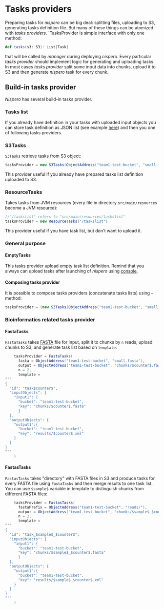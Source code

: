 # Tasks providers

Preparing tasks for *nispero* can be big deal: splitting files, uploading to S3, generating tasks definition file.
But many of these things can be atomized with *tasks providers*. `TasksProvider is simple interface with only one method:

```scala
def tasks(s3: S3): List[Task]
```

that will be called by *manager* during deploying *nispero*.
Every particular *tasks provider* should implement logic for generating and uploading tasks.
In most cases *tasks provider* split some input data into chunks, upload it to S3 and then generate *nispero* task
for every chunk.

## Build-in tasks provider
*Nispero* has several build-in tasks provider.

### Tasks list

If you already have definition in your tasks with uploaded input objects you can store task definition as JSON list
(see example [here](examples.md#task-list-of-text-search-problem))
and then you one of following tasks providers.

### S3Tasks

`S3Tasks` retrieve tasks from S3 object:

```scala
tasksProvider = new S3Tasks(ObjectAddress("team1-test-bucket", "small.fasta.tasks"))
```
This provider useful if you already have prepared tasks list definition uploaded to S3.


### ResourceTasks

Takes tasks from JVM resources (every file in directory `src/main/resources` become a JVM resource):

```scala
//"/taskslist" refers to "src/main/resources/taskslist"
tasksProvider = new ResourceTasks("/taskslist")
```
This provider useful if you have task list, but don't want to upload it.

### General purpose

#### EmptyTasks

This tasks provider upload empty task list definition. Remind that you always can upload tasks after launching of
*nispero* using [console](console.md#tasks).


#### Composing tasks provider
It is possible to compose tasks providers (concatenate tasks lists) using `~` method:

```scala
tasksProvider = (new S3Tasks(ObjectAddress("team1-test-bucket", "small1.fasta"))) ~ (new S3Tasks(ObjectAddress("team1-test-bucket", "small2.fasta")))
```


### Bioinformatics related tasks provider

#### FastaTasks

`FastaTasks` takes [FASTA](http://en.wikipedia.org/wiki/FASTA_format) file for input, split it to chunks by `n` reads, upload chunks to S3,
and generate task list based on `template`:


```scala
	tasksProvider = FastaTasks(
	  fasta = ObjectAddress("team1-test-bucket", "small.fasta"),
	  output = ObjectAddress("team1-test-bucket", "chunks/$counter$.fasta"),
	  n = 2,
	  template = 
"""
{
  "id": "task$counter$",
  "inputObjects": {
	"input1": {
	  "bucket": "team1-test-bucket",
	  "key": "chunks/$counter$.fasta"
	  }
  },
  "outputObjects": {
	"output1":{
	  "bucket": "team1-test-bucket",
	  "key": "results/$counter$.xml"
	}
  }
}
"""
	)
```

#### FastasTasks

`FastasTasks` takes "directory" with FASTA files in S3 and produce tasks for every FASTA file using `FastaTasks`
and then merge results to one task list. You can use `$sample$` variable in template
to distinguish chunks from different FASTA files:

```scala
	tasksProvider = FastasTasks(
	  fastaPrefix = ObjectAddress("team1-test-bucket", "reads/"),
	  output = ObjectAddress("team1-test-bucket", "chunks/$sample$_$counter$.fasta"),
	  n = 2,
	  template = 
"""
{
  "id": "task_$sample$_$counter$",
  "inputObjects": {
	"input1": {
	  "bucket": "team1-test-bucket",
	  "key": "chunks/$sample$_$counter$.fasta"
	  }
  },
  "outputObjects": {
	"output1":{
	  "bucket": "team1-test-bucket",
	  "key": "results/$sample$_$counter$.xml"
	}
  }
}
"""
	)
```

